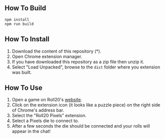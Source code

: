 ## How To Build

```
npm install
npm run build
```

## How To Install

1. Download the content of this repository (*).
2. Open Chrome extension manager.
3. If you have downloaded this repository as a zip file then unzip it.
4. Select "Load Unpacked", browse to the `dist` folder where you extension was built.


## How To Use

1. Open a game on Roll20's [website](https://roll20.net/).
2. Click on the extension icon (it looks like a puzzle piece) on the right side
   of Chrome's address bar.
3. Select the "Roll20 Pixels" extension.
3. Select a Pixels die to connect to.
4. After a few seconds the die should be connected and your rolls will appear
   in the chat!